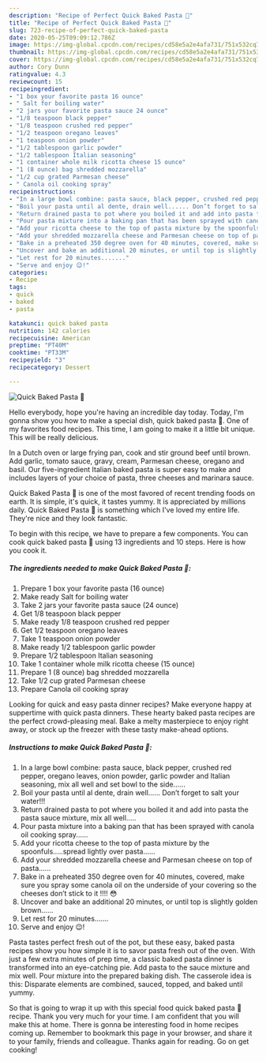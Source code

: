 ```yaml
---
description: "Recipe of Perfect Quick Baked Pasta 🍝"
title: "Recipe of Perfect Quick Baked Pasta 🍝"
slug: 723-recipe-of-perfect-quick-baked-pasta
date: 2020-05-25T09:09:12.786Z
image: https://img-global.cpcdn.com/recipes/cd58e5a2e4afa731/751x532cq70/quick-baked-pasta-🍝-recipe-main-photo.jpg
thumbnail: https://img-global.cpcdn.com/recipes/cd58e5a2e4afa731/751x532cq70/quick-baked-pasta-🍝-recipe-main-photo.jpg
cover: https://img-global.cpcdn.com/recipes/cd58e5a2e4afa731/751x532cq70/quick-baked-pasta-🍝-recipe-main-photo.jpg
author: Cory Dunn
ratingvalue: 4.3
reviewcount: 15
recipeingredient:
- "1 box your favorite pasta 16 ounce"
- " Salt for boiling water"
- "2 jars your favorite pasta sauce 24 ounce"
- "1/8 teaspoon black pepper"
- "1/8 teaspoon crushed red pepper"
- "1/2 teaspoon oregano leaves"
- "1 teaspoon onion powder"
- "1/2 tablespoon garlic powder"
- "1/2 tablespoon Italian seasoning"
- "1 container whole milk ricotta cheese 15 ounce"
- "1 (8 ounce) bag shredded mozzarella"
- "1/2 cup grated Parmesan cheese"
- " Canola oil cooking spray"
recipeinstructions:
- "In a large bowl combine: pasta sauce, black pepper, crushed red pepper, oregano leaves, onion powder, garlic powder and Italian seasoning, mix all well and set bowl to the side......"
- "Boil your pasta until al dente, drain well...... Don’t forget to salt your water!!!"
- "Return drained pasta to pot where you boiled it and add into pasta the pasta sauce mixture, mix all well....."
- "Pour pasta mixture into a baking pan that has been sprayed with canola oil cooking spray......"
- "Add your ricotta cheese to the top of pasta mixture by the spoonfuls.....spread lightly over pasta......"
- "Add your shredded mozzarella cheese and Parmesan cheese on top of pasta......"
- "Bake in a preheated 350 degree oven for 40 minutes, covered, make sure you spray some canola oil on the underside of your covering so the cheeses don’t stick to it !!!! 😳"
- "Uncover and bake an additional 20 minutes, or until top is slightly golden brown......"
- "Let rest for 20 minutes......."
- "Serve and enjoy 😉!"
categories:
- Recipe
tags:
- quick
- baked
- pasta

katakunci: quick baked pasta 
nutrition: 142 calories
recipecuisine: American
preptime: "PT40M"
cooktime: "PT33M"
recipeyield: "3"
recipecategory: Dessert

---
```



![Quick Baked Pasta 🍝](https://img-global.cpcdn.com/recipes/cd58e5a2e4afa731/751x532cq70/quick-baked-pasta-🍝-recipe-main-photo.jpg)

Hello everybody, hope you're having an incredible day today. Today, I'm gonna show you how to make a special dish, quick baked pasta 🍝. One of my favorites food recipes. This time, I am going to make it a little bit unique. This will be really delicious.

In a Dutch oven or large frying pan, cook and stir ground beef until brown. Add garlic, tomato sauce, gravy, cream, Parmesan cheese, oregano and basil. Our five-ingredient Italian baked pasta is super easy to make and includes layers of your choice of pasta, three cheeses and marinara sauce.

Quick Baked Pasta 🍝 is one of the most favored of recent trending foods on earth. It is simple, it's quick, it tastes yummy. It is appreciated by millions daily. Quick Baked Pasta 🍝 is something which I've loved my entire life. They're nice and they look fantastic.


To begin with this recipe, we have to prepare a few components. You can cook quick baked pasta 🍝 using 13 ingredients and 10 steps. Here is how you cook it.

<!--inarticleads1-->

##### The ingredients needed to make Quick Baked Pasta 🍝:

1. Prepare 1 box your favorite pasta (16 ounce)
1. Make ready  Salt for boiling water
1. Take 2 jars your favorite pasta sauce (24 ounce)
1. Get 1/8 teaspoon black pepper
1. Make ready 1/8 teaspoon crushed red pepper
1. Get 1/2 teaspoon oregano leaves
1. Take 1 teaspoon onion powder
1. Make ready 1/2 tablespoon garlic powder
1. Prepare 1/2 tablespoon Italian seasoning
1. Take 1 container whole milk ricotta cheese (15 ounce)
1. Prepare 1 (8 ounce) bag shredded mozzarella
1. Take 1/2 cup grated Parmesan cheese
1. Prepare  Canola oil cooking spray


Looking for quick and easy pasta dinner recipes? Make everyone happy at suppertime with quick pasta dinners. These hearty baked pasta recipes are the perfect crowd-pleasing meal. Bake a melty masterpiece to enjoy right away, or stock up the freezer with these tasty make-ahead options. 

<!--inarticleads2-->

##### Instructions to make Quick Baked Pasta 🍝:

1. In a large bowl combine: pasta sauce, black pepper, crushed red pepper, oregano leaves, onion powder, garlic powder and Italian seasoning, mix all well and set bowl to the side......
1. Boil your pasta until al dente, drain well...... Don’t forget to salt your water!!!
1. Return drained pasta to pot where you boiled it and add into pasta the pasta sauce mixture, mix all well.....
1. Pour pasta mixture into a baking pan that has been sprayed with canola oil cooking spray......
1. Add your ricotta cheese to the top of pasta mixture by the spoonfuls.....spread lightly over pasta......
1. Add your shredded mozzarella cheese and Parmesan cheese on top of pasta......
1. Bake in a preheated 350 degree oven for 40 minutes, covered, make sure you spray some canola oil on the underside of your covering so the cheeses don’t stick to it !!!! 😳
1. Uncover and bake an additional 20 minutes, or until top is slightly golden brown......
1. Let rest for 20 minutes.......
1. Serve and enjoy 😉!


Pasta tastes perfect fresh out of the pot, but these easy, baked pasta recipes show you how simple it is to savor pasta fresh out of the oven. With just a few extra minutes of prep time, a classic baked pasta dinner is transformed into an eye-catching pie. Add pasta to the sauce mixture and mix well. Pour mixture into the prepared baking dish. The casserole idea is this: Disparate elements are combined, sauced, topped, and baked until yummy. 

So that is going to wrap it up with this special food quick baked pasta 🍝 recipe. Thank you very much for your time. I am confident that you will make this at home. There is gonna be interesting food in home recipes coming up. Remember to bookmark this page in your browser, and share it to your family, friends and colleague. Thanks again for reading. Go on get cooking!
